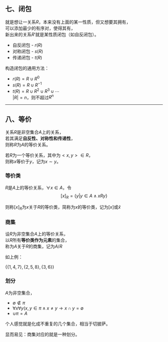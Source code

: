 ## 七、闭包

就是想让一关系$R$，本来没有上面的某一性质，但又想要其拥有，  
可以添加最少的有序对，使得其有，  
新出来的关系$R'$就是某性质闭包（如自反闭包）。

* 自反闭包 - $r(R)$
* 对称闭包 - $s(R)$
* 传递闭包 - $t(R)$

构造闭包的通用方法：

* $r(R)=R\cup R^0$
* $s(R) = R\cup R^{-1}$
* $t(R) = R\cup R^2\cup R^3\cup\cdots$  
  $|R|=n$，则不超过$R^n$

---

## 八、等价

关系$R$是非空集合$A$上的关系，  
若其满足**自反性、对称性和传递性**，  
则称$R$为$A$的等价关系。

若$R$为一个等价关系，其中为$<x,y>\in R$，  
则称$x$等价于$y$，记为$x\sim y$。


### 等价类

$R$是$A$上的等价关系，$\forall x\in A$，令
$$
[x]_R=\{y|y\in A\land xRy\}
$$

则称$[x]_R$为$x$关于$R$的等价类，简称为$x$的等价类，记为$[x]$或$\hat{x}$

### 商集

设$R$为非空集合$A$上的等价关系，  
以$R$所有**等价类作为元素**的集合，  
称为$A$关于$R$的商集，记为$A/R$

如上例：

$\{\{1,4,7\},\{2,5,8\},\{3,6\}\}$

### 划分

$A$为非空集合，

* $\emptyset\not\in\pi$
* $\forall x\forall y (x,y\in \pi\land x\neq y\rightarrow x\cap y=\emptyset$
* $\cup\pi=A$

个人感觉就是化成不重复的几个集合，相当于切披萨。

显而易见：商集对应的就是一种划分。